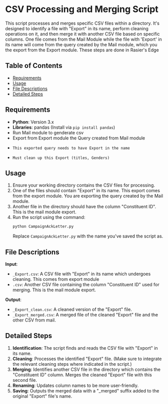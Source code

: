 # CSV Processing and Merging Script

This script processes and merges specific CSV files within a directory. It's designed to identify a file with "Export" in its  name, perform cleaning operations on it, and then merge it with another CSV file based on specific columns. One file comes from the Mail Module while the file with 'Export' in its name will come from the query created by the Mail module, which you the export from the Export module. These steps are done in Rasier's Edge

## Table of Contents
- [Requirements](#requirements)
- [Usage](#usage)
- [File Descriptions](#file-descriptions)
- [Detailed Steps](#detailed-steps)

## Requirements
- **Python**: Version 3.x
- **Libraries**: pandas (Install via `pip install pandas`)
- Run Mail module to genderate csv
- Export from Export module the Query created from Mail module
-     This exported query needs to have Export in the name
-     Must clean up this Export (titles, Genders)

## Usage

1. Ensure your working directory contains the CSV files for processing.
2. One of the files should contain "Export" in its name. This export comes from the export module. You are exporting the query created by the Mail module. 
3. Another file in the directory should have the column "Constituent ID". This is the mail module export. 
4. Run the script using the command:
    ```bash
    python CampaignAckLetter.py
    ```
    Replace `CampaignAckLetter.py` with the name you've saved the script as.

## File Descriptions

**Input**:
- `_Export.csv`: A CSV file with "Export" in its name which undergoes cleaning. This comes from export module
- `.csv`: Another CSV file containing the column "Constituent ID" used for merging. This is the mail module export. 

**Output**:
- `_Export_clean.csv`: A cleaned version of the "Export" file.
- `_Export_merged.csv`: A merged file of the cleaned "Export" file and the other CSV from mail.

## Detailed Steps

1. **Identification**: The script finds and reads the CSV file with "Export" in its name.
2. **Cleaning**: Processes the identified "Export" file. (Make sure to integrate the relevant cleaning steps where indicated in the script.)
3. **Merging**: Identifies another CSV file in the directory which contains the "Constituent ID" column. Merges the cleaned "Export" file with this second file.
4. **Renaming**: Updates column names to be more user-friendly.
5. **Saving**: Outputs the merged data with a "_merged" suffix added to the original "Export" file's name.
